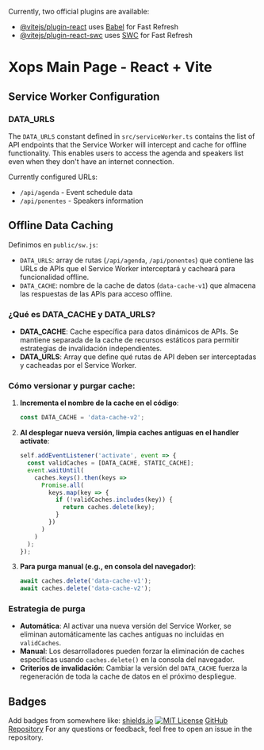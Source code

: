Currently, two official plugins are available:

- [@vitejs/plugin-react](https://github.com/vitejs/vite-plugin-react/blob/main/packages/plugin-react/README.md) uses [Babel](https://babeljs.io/) for Fast Refresh
- [@vitejs/plugin-react-swc](https://github.com/vitejs/vite-plugin-react-swc) uses [SWC](https://swc.rs/) for Fast Refresh
# Xops Main Page - React + Vite

## Service Worker Configuration

### DATA_URLS
The `DATA_URLS` constant defined in `src/serviceWorker.ts` contains the list of API endpoints that the Service Worker will intercept and cache for offline functionality. This enables users to access the agenda and speakers list even when they don't have an internet connection.

Currently configured URLs:
- `/api/agenda` - Event schedule data
- `/api/ponentes` - Speakers information

## Offline Data Caching

Definimos en `public/sw.js`:

- `DATA_URLS`: array de rutas (`/api/agenda`, `/api/ponentes`) que contiene las URLs de APIs que el Service Worker interceptará y cacheará para funcionalidad offline.
- `DATA_CACHE`: nombre de la cache de datos (`data-cache-v1`) que almacena las respuestas de las APIs para acceso offline.

### ¿Qué es DATA_CACHE y DATA_URLS?

- **DATA_CACHE**: Cache específica para datos dinámicos de APIs. Se mantiene separada de la cache de recursos estáticos para permitir estrategias de invalidación independientes.
- **DATA_URLS**: Array que define qué rutas de API deben ser interceptadas y cacheadas por el Service Worker.

### Cómo versionar y purgar cache:

1. **Incrementa el nombre de la cache en el código**:
   ```js
   const DATA_CACHE = 'data-cache-v2';
   ```

2. **Al desplegar nueva versión, limpia caches antiguas en el handler activate**:
   ```js
   self.addEventListener('activate', event => {
     const validCaches = [DATA_CACHE, STATIC_CACHE];
     event.waitUntil(
       caches.keys().then(keys =>
         Promise.all(
           keys.map(key => {
             if (!validCaches.includes(key)) {
               return caches.delete(key);
             }
           })
         )
       )
     );
   });
   ```

3. **Para purga manual (e.g., en consola del navegador)**:
   ```js
   await caches.delete('data-cache-v1');
   await caches.delete('data-cache-v2');
   ```

### Estrategia de purga

- **Automática**: Al activar una nueva versión del Service Worker, se eliminan automáticamente las caches antiguas no incluidas en `validCaches`.
- **Manual**: Los desarrolladores pueden forzar la eliminación de caches específicas usando `caches.delete()` en la consola del navegador.
- **Criterios de invalidación**: Cambiar la versión del `DATA_CACHE` fuerza la regeneración de toda la cache de datos en el próximo despliegue.

## Badges

Add badges from somewhere like: [shields.io](https://shields.io/)
[![MIT License](https://img.shields.io/badge/License-MIT-blue.svg)](https://choosealicense.com/licenses/mit/)
[GitHub Repository](https://github.com/jvrDvos/jvrDvos)
For any questions or feedback, feel free to open an issue in the repository.
